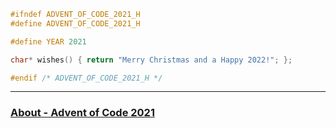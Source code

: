 ```c
#ifndef ADVENT_OF_CODE_2021_H
#define ADVENT_OF_CODE_2021_H

#define YEAR 2021

char* wishes() { return "Merry Christmas and a Happy 2022!"; };

#endif /* ADVENT_OF_CODE_2021_H */
```

---

### [About - Advent of Code 2021](https://adventofcode.com/2021/about)